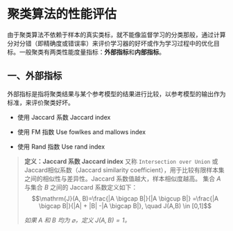 # 聚类算法的性能评估

由于聚类算法不依赖于样本的真实类标，就不能像监督学习的分类那般，通过计算分对分错（即精确度或错误率）来评价学习器的好坏或作为学习过程中的优化目标。一般聚类有两类性能度量指标：**外部指标**和**内部指标**。

## 一、外部指标

外部指标是指将聚类结果与某个参考模型的结果进行比较，以参考模型的输出作为标准，来评价聚类好坏。

- 使用 Jaccard 系数 Jaccard index

- 使用 FM 指数 Use fowlkes and mallows index

- 使用 Rand 指数 Use rand index

> **定义：Jaccard 系数 Jaccard index**
> 又称 `Intersection over Union` 或 Jaccard相似系数（Jaccard similarity coefficient），用于比较有限样本集之间的相似性与差异性。Jaccard 系数值越大，样本相似度越高。
> 集合 $A$ 与集合 $B$ 之间的 Jaccard 系数定义如下：
> $$\mathrm{J}(A, B)=\frac{|A \bigcap B|}{|A \bigcup B|}
> =\frac{|A \bigcap B|}{|A| + |B| -|A \bigcap B|},
> \quad J(A,B) \in [0,1]$$
>
> *如果 $A$ 和 $B$ 均为 $\varnothing$，定义 $J(A, B)=1$。*
